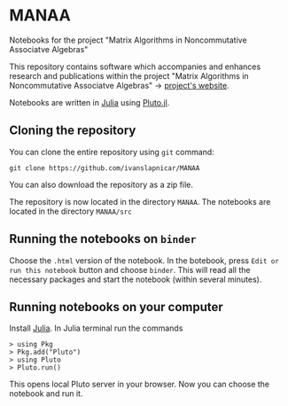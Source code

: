 # MANAA
Notebooks for the project "Matrix Algorithms in Noncommutative Associatve Algebras"


This repository contains software which accompanies and enhances research and publications within the project "Matrix Algorithms in Noncommutative Associatve Algebras" $\to$ [project's website](http://manaa.fesb.unist.hr/).

Notebooks are written in [Julia](https://julialang.org) using [Pluto.jl](https://github.com/fonsp/Pluto.jl).


## Cloning the repository

You can clone the entire repository using `git` command:
```
git clone https://github.com/ivanslapnicar/MANAA
```
You can also download the repository as a zip file.

The repository is now located in the directory  `MANAA`. The notebooks are located in the directory `MANAA/src`

## Running the notebooks on `binder`

Choose the `.html` version of the notebook. In the botebook, 
press `Edit or run this notebook` button and choose `binder`. This will read all the necessary packages and start the notebook (within several minutes).

## Running notebooks on your computer

Install [Julia](https://julialang.org/downloads/). In Julia terminal run the commands
```
> using Pkg
> Pkg.add("Pluto")
> using Pluto
> Pluto.run()
```
This opens local Pluto server in your browser. Now you can choose the notebook and run it.